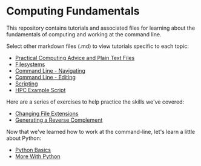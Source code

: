 # Computing Fundamentals

This repository contains tutorials and associated files for learning about the fundamentals of computing and working at the command line.

Select other markdown files (.md) to view tutorials specific to each topic:

- [Practical Computing Advice and Plain Text Files](https://github.com/IntroPhylogenomics/ComputingFundamentals/blob/master/TipsAndTextFiles.md)
- [Filesystems](https://github.com/IntroPhylogenomics/ComputingFundamentals/blob/master/Filesystems.md)
- [Command Line - Navigating](https://github.com/IntroPhylogenomics/ComputingFundamentals/blob/master/CommandLine_Navigating.md)
- [Command Line - Editing](https://github.com/IntroPhylogenomics/ComputingFundamentals/blob/master/CommandLine_Editing.md)
- [Scripting](https://github.com/IntroPhylogenomics/ComputingFundamentals/blob/master/Scripting.md)
- [HPC Example Script](https://github.com/IntroPhylogenomics/ComputingFundamentals/blob/master/HPCExampleScript.md)

Here are a series of exercises to help practice the skills we've covered:

- [Changing File Extensions](https://github.com/IntroPhylogenomics/ComputingFundamentals/blob/master/Practice1_FileExtensions.md)
- [Generating a Reverse Complement](https://github.com/IntroPhylogenomics/ComputingFundamentals/blob/master/Practice2_ReverseComplement.md)

Now that we've learned how to work at the command-line, let's learn a little about Python:

- [Python Basics](https://github.com/IntroPhylogenomics/ComputingFundamentals/blob/master/PythonBasics.md)
- [More With Python](https://github.com/IntroPhylogenomics/ComputingFundamentals/blob/master/MorePython.md)
